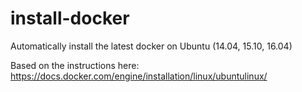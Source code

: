 # install-docker

Automatically install the latest docker on Ubuntu (14.04, 15.10, 16.04)

Based on the instructions here:
https://docs.docker.com/engine/installation/linux/ubuntulinux/
